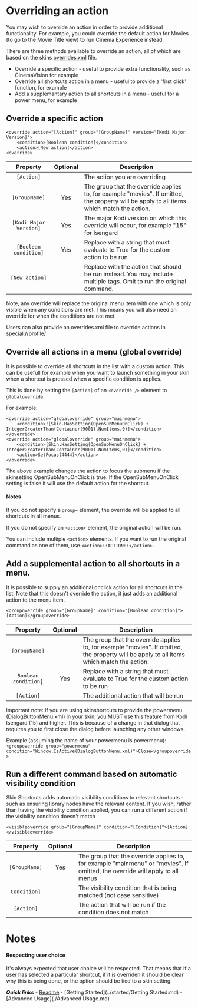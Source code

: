 # Overriding an action

You may wish to override an action in order to provide additional functionality. For example, you could override the default action for Movies (to go to the Movie Title view) to run Cinema Experience instead.

There are three methods available to override an action, all of which are based on the skins [overrides.xml](./overrides.md) file.

* Override a specific action - useful to provide extra functionality, such as CinemaVision for example
* Override all shortcuts action in a menu - useful to provide a 'first click' function, for example
* Add a supplemantary action to all shortcuts in a menu - useful for a power menu, for example

## Override a specific action

```
<override action="[Action]" group="[GroupName]" version="[Kodi Major Version]">
	<condition>[Boolean condition]</condition>
	<action>[New action]</action>
<override>
```
	
| Property | Optional | Description |
| :------: | :------: | ----------- |
| `[Action]` | | The action you are overriding |
| `[GroupName]` | Yes | The group that the override applies to, for example "movies". If omitted, the property will be apply to all items which match the action. |
| `[Kodi Major Version]` | Yes | The major Kodi version on which this override will occur, for example "15" for Isengard |
| `[Boolean condition]` | Yes | Replace with a string that must evaluate to True for the custom action to be run
| `[New action]` | | Replace with the action that should be run instead. You may include multiple <action> tags. Omit to run the original command. |

Note, any override will replace the original menu item with one which is only visible when any conditions are met. This means you will also need an override for when the conditions are not met.

Users can also provide an overrides.xml file to override actions in special://profile/

## Override all actions in a menu (global override)

It is possible to override all shortcuts in the list with a custom action. This can be usefull for example when you want to launch something in your skin when a shortcut is pressed when a specific condition is applies.

This is done by setting the `[Action]` of an `<override />` element to `globaloverride`.

For example:

```
<override action="globaloverride" group="mainmenu">
	<condition>![Skin.HasSetting(OpenSubMenuOnClick) + IntegerGreaterThan(Container(9001).NumItems,0)]</condition>
</override>
<override action="globaloverride" group="mainmenu">
	<condition>[Skin.HasSetting(OpenSubMenuOnClick) + IntegerGreaterThan(Container(9001).NumItems,0)]</condition>
	<action>SetFocus(4444)</action>
</override>
```

The above example changes the action to focus the submenu if the skinsetting OpenSubMenuOnClick is true.
If the OpenSubMenuOnClick setting is false it will use the default action for the shortcut.

#### Notes

If you do not specify a `group=` element, the override will be applied to all shortcuts in all menus.

If you do not specify an `<action>` element, the original action will be run.

You can include multiple `<action>` elements. If you want to run the original command as one of them, use `<action>::ACTION::</action>`.

## Add a supplemental action to all shortcuts in a menu.

It is possible to supply an additional onclick action for all shortcuts in the list.
Note that this doesn't override the action, it just adds an additional action to the menu item.

`<groupoverride group="[GroupName]" condition="[Boolean condition]">[Action]</groupoverride>`

| Property | Optional | Description |
| :------: | :------: | ----------- |
| `[GroupName]` | | The group that the override applies to, for example "movies". If omitted, the property will be apply to all items which match the action. |
| `Boolean condition]` | Yes | Replace with a string that must evaluate to True for the custom action to be run |
| `[Action]` | | The additional action that will be run |

Important note: If you are using skinshortcuts to provide the powermenu (DialogButtonMenu.xml) in your skin, you MUST use this feature from Kodi Isengard (15) and higher. This is because of a change in that dialog that requires you to first close the dialog before launching any other windows.

Example (assuming the name of your powermenu is powermenu):
`<groupoverride group="powermenu" condition="Window.IsActive(DialogButtonMenu.xml)">Close</groupoverride>`

## Run a different command based on automatic visibility condition

Skin Shortcuts adds automatic visibility conditions to relevant shortcuts - such as ensuring library nodes have the relevant content. If you wish, rather than having the visibility condition applied, you can run a different action if the visibility condition doesn't match

`<visibleoverride group="[GroupName]" condition="[Condition]">[Action]</visibleoverride>`

| Property | Optional | Description |
| :------: | :------: | ----------- |
| `[GroupName]` | Yes | The group that the override applies to, for example "mainmenu" or "movies". If omitted, the override will apply to all menus |
| `Condition]` | | The visibility condition that is being matched (not case sensitive) |
| `[Action]` | | The action that will be run if the condition does not match |

# Notes

#### Respecting user choice

It's always expected that user choice will be respected. That means that if a user has selected a particular shortcut, if it is overriden it should be clear why this is being done, or the option should be tied to a skin setting.

***Quick links*** - [Readme](../../../README.md) - [Getting Started](../started/Getting Started.md) - [Advanced Usage](./Advanced Usage.md)